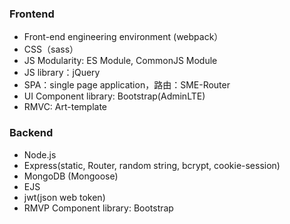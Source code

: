 ### Frontend

- Front-end engineering environment (webpack）
- CSS（sass）
- JS Modularity: ES Module, CommonJS Module
- JS library：jQuery
- SPA：single page application，路由：SME-Router
- UI Component library: Bootstrap(AdminLTE)
- RMVC: Art-template

### Backend

- Node.js
- Express(static, Router, random string, bcrypt, cookie-session)
- MongoDB (Mongoose)
- EJS
- jwt(json web token)
- RMVP
  Component library: Bootstrap

###
